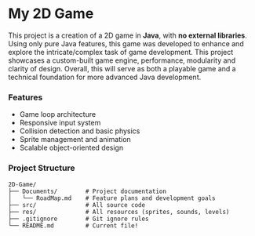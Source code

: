 # My 2D Game
This project is a creation of a 2D game in **Java**, with **no external libraries**. 
Using only pure Java features, this game was developed to enhance and explore the intricate/complex task of game development.
This project showcases a custom-built game engine, performance, modularity and clarity of design. Overall, this will serve as both a playable game and a technical foundation for more advanced Java development.

### Features
- Game loop architecture
- Responsive input system
- Collision detection and basic physics
- Sprite management and animation
- Scalable object-oriented design

### Project Structure

```
2D-Game/
├── Documents/        # Project documentation
│   └── RoadMap.md    # Feature plans and development goals
├── src/              # All source code
├── res/              # All resources (sprites, sounds, levels)
├── .gitignore        # Git ignore rules
└── README.md         # Current file!
```